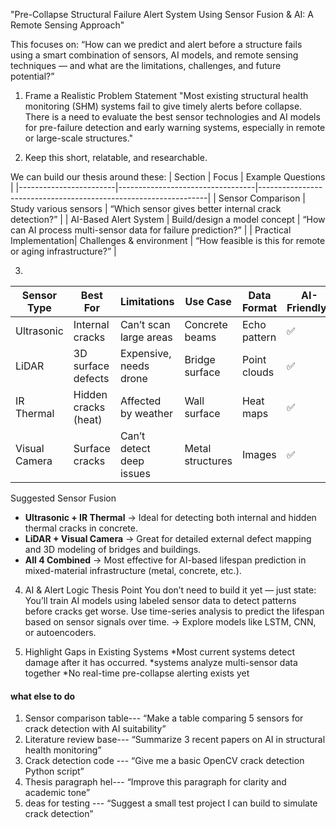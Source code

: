 "Pre-Collapse Structural Failure Alert System Using Sensor Fusion & AI: A Remote Sensing Approach"

This focuses on: “How can we predict and alert before a structure fails using a smart combination of sensors, AI models, and remote sensing techniques — and what are the limitations, challenges, and future potential?”

1. Frame a Realistic Problem Statement
"Most existing structural health monitoring (SHM) systems fail to give timely alerts before collapse. There is a need to evaluate the best sensor technologies and AI models for pre-failure detection and early warning systems, especially in remote or large-scale structures."

2. Keep this short, relatable, and researchable.

We can build our thesis around these:
| Section                | Focus                           | Example Questions                                               |
|------------------------|----------------------------------|-----------------------------------------------------------------|
| Sensor Comparison      | Study various sensors            | “Which sensor gives better internal crack detection?”           |
| AI-Based Alert System  | Build/design a model concept     | “How can AI process multi-sensor data for failure prediction?” |
| Practical Implementation| Challenges & environment         | “How feasible is this for remote or aging infrastructure?”      |




3. 
| Sensor Type   | Best For            | Limitations               | Use Case         | Data Format   | AI-Friendly? |
|---------------|---------------------|---------------------------|------------------|---------------|--------------|
| Ultrasonic    | Internal cracks     | Can’t scan large areas    | Concrete beams   | Echo pattern  | ✅           |
| LiDAR         | 3D surface defects  | Expensive, needs drone    | Bridge surface   | Point clouds  | ✅           |
| IR Thermal    | Hidden cracks (heat)| Affected by weather       | Wall surface     | Heat maps     | ✅           |
| Visual Camera | Surface cracks      | Can’t detect deep issues  | Metal structures | Images        | ✅           |

Suggested Sensor Fusion
- **Ultrasonic + IR Thermal** → Ideal for detecting both internal and hidden thermal cracks in concrete.
- **LiDAR + Visual Camera** → Great for detailed external defect mapping and 3D modeling of bridges and buildings.
- **All 4 Combined** → Most effective for AI-based lifespan prediction in mixed-material infrastructure (metal, concrete, etc.).




4. AI & Alert Logic Thesis Point
You don’t need to build it yet — just state:
You’ll train AI models using labeled sensor data to detect patterns before cracks get worse.
Use time-series analysis to predict the lifespan based on sensor signals over time.
→ Explore models like LSTM, CNN, or autoencoders.



5. Highlight Gaps in Existing Systems
*Most current systems detect damage after it has occurred.
*systems analyze multi-sensor data together
*No real-time pre-collapse alerting exists yet


#### what else to do 

1. Sensor comparison table--- “Make a table comparing 5 sensors for crack detection with AI suitability”
2. Literature review base--- “Summarize 3 recent papers on AI in structural health monitoring”
3. Crack detection code	--- “Give me a basic OpenCV crack detection Python script”
4. Thesis paragraph hel--- “Improve this paragraph for clarity and academic tone”
5. deas for testing	--- “Suggest a small test project I can build to simulate crack detection”







